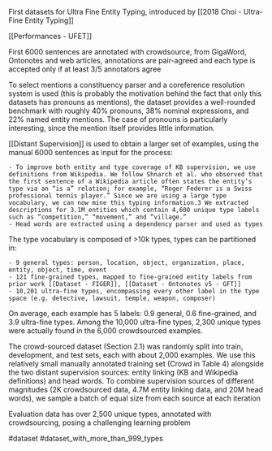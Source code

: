 First datasets for Ultra Fine Entity Typing, introduced by [[2018 Choi - Ultra-Fine Entity Typing]]

[[Performances - UFET]]

First 6000 sentences are annotated with crowdsource, from GigaWord, Ontonotes and web articles, annotations are pair-agreed and each type is accepted only if at least 3/5 annotators agree

To select mentions a constituency parser and a coreference resolution system is used (this is probably the motivation behind the fact that only this datasets has pronouns as mentions), the dataset provides a well-rounded benchmark with roughly 40% pronouns, 38% nominal expressions, and 22% named entity mentions. The case of pronouns is particularly interesting, since the mention itself provides little information.

[[Distant Supervision]] is used to obtain a larger set of examples, using the manual 6000 sentences as input for the process:

	- To improve both entity and type coverage of KB supervision, we use definitions from Wikipedia. We follow Shnarch et al. who observed that the first sentence of a Wikipedia article often states the entity’s type via an “is a” relation; for example, “Roger Federer is a Swiss professional tennis player.” Since we are using a large type vocabulary, we can now mine this typing information.3 We extracted descriptions for 3.1M entities which contain 4,600 unique type labels such as “competition,” “movement,” and “village.”
	- Head words are extracted using a dependency parser and used as types

The type vocabulary is composed of >10k types, types can be partitioned in: 

	- 9 general types: person, location, object, organization, place, entity, object, time, event
	- 121 fine-grained types, mapped to fine-grained entity labels from prior work [[Dataset - FIGER]], [[Dataset - Ontonotes v5 - GFT]]
	- 10,201 ultra-fine types, encompassing every other label in the type space (e.g. detective, lawsuit, temple, weapon, composer)
	
On average, each example has 5 labels: 0.9 general, 0.6 fine-grained, and 3.9 ultra-fine types. Among the 10,000 ultra-fine types, 2,300 unique types were actually found in the 6,000 crowdsourced examples.

The crowd-sourced dataset (Section 2.1) was randomly split into train, development, and test sets, each with about 2,000 examples. We use this relatively small manually annotated training set (Crowd in Table 4) alongside the two distant supervision sources: entity linking (KB and Wikipedia definitions) and head words. To combine supervision sources of different magnitudes (2K crowdsourced data, 4.7M entity linking data, and 20M head words), we sample a batch of equal size from each source at each iteration

Evaluation data has over 2,500 unique types, annotated with crowdsourcing, posing a challenging learning problem

#dataset #dataset_with_more_than_999_types